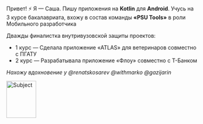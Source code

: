 Привет! ⚡ Я — Саша. Пишу приложения на **Kotlin** для **Android**.
Учусь на 3 курсе бакалавриата, вхожу в состав команды **«PSU Tools»** в роли Мобильного разработчика  

Дважды финалистка внутривузовской защиты проектов:
- 1 курс — Сделала приложение «ATLAS» для ветеринаров совместно с ПГАТУ
- 2 курс — Разрабатывала приложение «Флоу» совместно с Т-Банком  



*Нахожу вдохновение у @renatskosarev @withmarko @gazijarin* 

<img width="78" height="97" alt="Subject" src="https://github.com/user-attachments/assets/901f4f1c-1b73-4acf-a7cc-97e1b2bc4bd1" />



